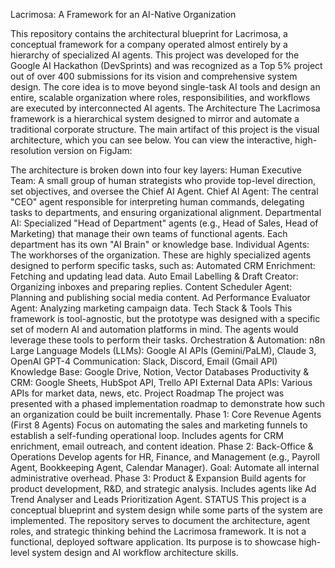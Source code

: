 Lacrimosa: A Framework for an AI-Native Organization

This repository contains the architectural blueprint for Lacrimosa, a conceptual framework for a company operated almost entirely by a hierarchy of specialized AI agents. This project was developed for the Google AI Hackathon (DevSprints) and was recognized as a Top 5% project out of over 400 submissions for its vision and comprehensive system design.
The core idea is to move beyond single-task AI tools and design an entire, scalable organization where roles, responsibilities, and workflows are executed by interconnected AI agents.
 The Architecture
The Lacrimosa framework is a hierarchical system designed to mirror and automate a traditional corporate structure. The main artifact of this project is the visual architecture, which you can see below.
You can view the interactive, high-resolution version on FigJam:

The architecture is broken down into four key layers:
Human Executive Team: A small group of human strategists who provide top-level direction, set objectives, and oversee the Chief AI Agent.
Chief AI Agent: The central "CEO" agent responsible for interpreting human commands, delegating tasks to departments, and ensuring organizational alignment.
Departmental AI: Specialized "Head of Department" agents (e.g., Head of Sales, Head of Marketing) that manage their own teams of functional agents. Each department has its own "AI Brain" or knowledge base.
Individual Agents: The workhorses of the organization. These are highly specialized agents designed to perform specific tasks, such as:
Automated CRM Enrichment: Fetching and updating lead data.
Auto Email Labelling & Draft Creator: Organizing inboxes and preparing replies.
Content Scheduler Agent: Planning and publishing social media content.
Ad Performance Evaluator Agent: Analyzing marketing campaign data.
 Tech Stack & Tools
This framework is tool-agnostic, but the prototype was designed with a specific set of modern AI and automation platforms in mind. The agents would leverage these tools to perform their tasks.
Orchestration & Automation: n8n
Large Language Models (LLMs): Google AI APIs (Gemini/PaLM), Claude 3, OpenAI GPT-4
Communication: Slack, Discord, Email (Gmail API)
Knowledge Base: Google Drive, Notion, Vector Databases
Productivity & CRM: Google Sheets, HubSpot API, Trello API
External Data APIs: Various APIs for market data, news, etc.
 Project Roadmap
The project was presented with a phased implementation roadmap to demonstrate how such an organization could be built incrementally.
Phase 1: Core Revenue Agents (First 8 Agents)
Focus on automating the sales and marketing funnels to establish a self-funding operational loop.
Includes agents for CRM enrichment, email outreach, and content ideation.
Phase 2: Back-Office & Operations
Develop agents for HR, Finance, and Management (e.g., Payroll Agent, Bookkeeping Agent, Calendar Manager).
Goal: Automate all internal administrative overhead.
Phase 3: Product & Expansion
Build agents for product development, R&D, and strategic analysis.
Includes agents like Ad Trend Analyser and Leads Prioritization Agent.
STATUS
This project is a conceptual blueprint and system design while some parts of the system are implemented. The repository serves to document the architecture, agent roles, and strategic thinking behind the Lacrimosa framework. It is not a functional, deployed software application. Its purpose is to showcase high-level system design and AI workflow architecture skills.
